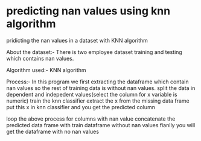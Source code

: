 # predicting nan values using knn algorithm 
pridicting the nan values in a dataset with KNN algorithm

About the dataset:-
There is two employee dataset training and testing which contains nan values.

Algorithm used:-
KNN algorithm

Process:-
In this program we first extracting the dataframe which contain nan values so the rest of training data is without nan values.
split the data in dependent and indepedent values(select the column for x variable is numeric)
train the knn classifier
extract the x from the missing data frame put this x in knn classifier and you get the predicted column

loop the above process for columns with nan value
concatenate the predicted data frame with train dataframe without nan values 
fianlly you will get the dataframe with no nan values

